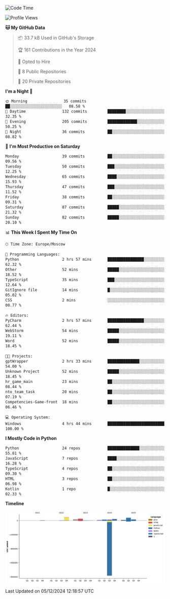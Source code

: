 <!--START_SECTION:waka-->
![Code Time](http://img.shields.io/badge/Code%20Time-557%20hrs%2022%20mins-blue)

![Profile Views](http://img.shields.io/badge/Profile%20Views-3-blue)

**🐱 My GitHub Data** 

> 📦 33.7 kB Used in GitHub's Storage 
 > 
> 🏆 161 Contributions in the Year 2024
 > 
> 💼 Opted to Hire
 > 
> 📜 8 Public Repositories 
 > 
> 🔑 20 Private Repositories 
 > 
**I'm a Night 🦉** 

```text
🌞 Morning                35 commits          ██░░░░░░░░░░░░░░░░░░░░░░░   08.58 % 
🌆 Daytime                132 commits         ████████░░░░░░░░░░░░░░░░░   32.35 % 
🌃 Evening                205 commits         █████████████░░░░░░░░░░░░   50.25 % 
🌙 Night                  36 commits          ██░░░░░░░░░░░░░░░░░░░░░░░   08.82 % 
```
📅 **I'm Most Productive on Saturday** 

```text
Monday                   39 commits          ██░░░░░░░░░░░░░░░░░░░░░░░   09.56 % 
Tuesday                  50 commits          ███░░░░░░░░░░░░░░░░░░░░░░   12.25 % 
Wednesday                65 commits          ████░░░░░░░░░░░░░░░░░░░░░   15.93 % 
Thursday                 47 commits          ███░░░░░░░░░░░░░░░░░░░░░░   11.52 % 
Friday                   38 commits          ██░░░░░░░░░░░░░░░░░░░░░░░   09.31 % 
Saturday                 87 commits          █████░░░░░░░░░░░░░░░░░░░░   21.32 % 
Sunday                   82 commits          █████░░░░░░░░░░░░░░░░░░░░   20.10 % 
```


📊 **This Week I Spent My Time On** 

```text
🕑︎ Time Zone: Europe/Moscow

💬 Programming Languages: 
Python                   2 hrs 57 mins       ████████████████░░░░░░░░░   62.32 % 
Other                    52 mins             █████░░░░░░░░░░░░░░░░░░░░   18.52 % 
TypeScript               35 mins             ███░░░░░░░░░░░░░░░░░░░░░░   12.64 % 
GitIgnore file           14 mins             █░░░░░░░░░░░░░░░░░░░░░░░░   05.02 % 
CSS                      2 mins              ░░░░░░░░░░░░░░░░░░░░░░░░░   00.77 % 

🔥 Editors: 
PyCharm                  2 hrs 57 mins       ████████████████░░░░░░░░░   62.44 % 
WebStorm                 54 mins             █████░░░░░░░░░░░░░░░░░░░░   19.11 % 
Word                     52 mins             █████░░░░░░░░░░░░░░░░░░░░   18.45 % 

🐱‍💻 Projects: 
gptWrapper               2 hrs 33 mins       ██████████████░░░░░░░░░░░   54.00 % 
Unknown Project          52 mins             █████░░░░░░░░░░░░░░░░░░░░   18.45 % 
hr_game_main             23 mins             ██░░░░░░░░░░░░░░░░░░░░░░░   08.44 % 
nto_team_task            20 mins             ██░░░░░░░░░░░░░░░░░░░░░░░   07.19 % 
Competencies-Game-front  18 mins             ██░░░░░░░░░░░░░░░░░░░░░░░   06.46 % 

💻 Operating System: 
Windows                  4 hrs 44 mins       █████████████████████████   100.00 % 
```

**I Mostly Code in Python** 

```text
Python                   24 repos            ██████████████░░░░░░░░░░░   55.81 % 
JavaScript               7 repos             ████░░░░░░░░░░░░░░░░░░░░░   16.28 % 
TypeScript               4 repos             ██░░░░░░░░░░░░░░░░░░░░░░░   09.30 % 
HTML                     3 repos             ██░░░░░░░░░░░░░░░░░░░░░░░   06.98 % 
Kotlin                   1 repo              █░░░░░░░░░░░░░░░░░░░░░░░░   02.33 % 
```



**Timeline**

![Lines of Code chart](https://raw.githubusercontent.com/adlemx/adlemx/main/assets/bar_graph.png)


 Last Updated on 05/12/2024 12:18:57 UTC
<!--END_SECTION:waka-->
